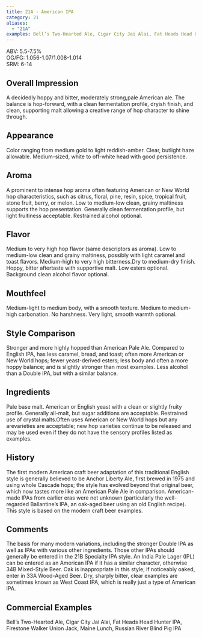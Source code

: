 ```yaml
---
title: 21A - American IPA
category: 21
aliases: 
  - "21A"
examples: Bell’s Two-Hearted Ale, Cigar City Jai Alai, Fat Heads Head Hunter IPA, Firestone Walker Union Jack, Maine Lunch, Russian River Blind Pig IPA
---
```


ABV: 5.5-7.5%  
OG/FG: 1.056-1.07/1.008-1.014  
SRM: 6-14  

## Overall Impression
A decidedly hoppy and bitter, moderately strong,pale American ale. The balance is hop-forward, with a clean fermentation profile, dryish finish, and clean, supporting malt allowing a creative range of hop character to shine through.

## Appearance
Color ranging from medium gold to light reddish-amber. Clear, butlight haze allowable. Medium-sized, white to off-white head with good persistence.

## Aroma
A prominent to intense hop aroma often featuring American or New World hop characteristics, such as citrus, floral, pine, resin, spice, tropical fruit, stone fruit, berry, or melon. Low to medium-low clean, grainy maltiness supports the hop presentation. Generally clean fermentation profile, but light fruitiness acceptable. Restrained alcohol optional.

## Flavor
Medium to very high hop flavor (same descriptors as aroma). Low to medium-low clean and grainy maltiness, possibly with light caramel and toast flavors. Medium-high to very high bitterness.Dry to medium-dry finish. Hoppy, bitter aftertaste with supportive malt. Low esters optional. Background clean alcohol flavor optional.

## Mouthfeel
Medium-light to medium body, with a smooth texture. Medium to medium-high carbonation. No harshness. Very light, smooth warmth optional.

## Style Comparison
Stronger and more highly hopped than American Pale Ale. Compared to English IPA, has less caramel, bread, and toast; often more American or New World hops; fewer yeast-derived esters; less body and often a more hoppy balance; and is slightly stronger than most examples. Less alcohol than a Double IPA, but with a similar balance.

## Ingredients
Pale base malt. American or English yeast with a clean or slightly fruity profile. Generally all-malt, but sugar additions are acceptable. Restrained use of crystal malts.Often uses American or New World hops but any arevarieties are acceptable; new hop varieties continue to be released and may be used even if they do not have the sensory profiles listed as examples.

## History
The first modern American craft beer adaptation of this traditional English style is generally believed to be Anchor Liberty Ale, first brewed in 1975 and using whole Cascade hops; the style has evolved beyond that original beer, which now tastes more like an American Pale Ale in comparison. American-made IPAs from earlier eras were not unknown (particularly the well-regarded Ballantine’s IPA, an oak-aged beer using an old English recipe). This style is based on the modern craft beer examples.

## Comments
The basis for many modern variations, including the stronger Double IPA as well as IPAs with various other ingredients. Those other IPAs should generally be entered in the 21B Specialty IPA style. An India Pale Lager (IPL) can be entered as an American IPA if it has a similar character, otherwise 34B Mixed-Style Beer. Oak is inappropriate in this style; if noticeably oaked, enter in 33A Wood-Aged Beer. Dry, sharply bitter, clear examples are sometimes known as West Coast IPA, which is really just a type of American IPA.

## Commercial Examples
Bell’s Two-Hearted Ale, Cigar City Jai Alai, Fat Heads Head Hunter IPA, Firestone Walker Union Jack, Maine Lunch, Russian River Blind Pig IPA